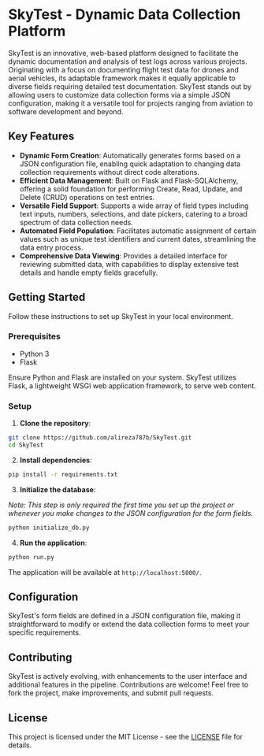 # SkyTest - Dynamic Data Collection Platform

SkyTest is an innovative, web-based platform designed to facilitate the dynamic documentation and analysis of test logs across various projects. Originating with a focus on documenting flight test data for drones and aerial vehicles, its adaptable framework makes it equally applicable to diverse fields requiring detailed test documentation. SkyTest stands out by allowing users to customize data collection forms via a simple JSON configuration, making it a versatile tool for projects ranging from aviation to software development and beyond.

## Key Features

- **Dynamic Form Creation**: Automatically generates forms based on a JSON configuration file, enabling quick adaptation to changing data collection requirements without direct code alterations.
- **Efficient Data Management**: Built on Flask and Flask-SQLAlchemy, offering a solid foundation for performing Create, Read, Update, and Delete (CRUD) operations on test entries.
- **Versatile Field Support**: Supports a wide array of field types including text inputs, numbers, selections, and date pickers, catering to a broad spectrum of data collection needs.
- **Automated Field Population**: Facilitates automatic assignment of certain values such as unique test identifiers and current dates, streamlining the data entry process.
- **Comprehensive Data Viewing**: Provides a detailed interface for reviewing submitted data, with capabilities to display extensive test details and handle empty fields gracefully.

## Getting Started

Follow these instructions to set up SkyTest in your local environment.

### Prerequisites

- Python 3
- Flask

Ensure Python and Flask are installed on your system. SkyTest utilizes Flask, a lightweight WSGI web application framework, to serve web content.

### Setup

1. **Clone the repository**:

```bash
git clone https://github.com/alireza787b/SkyTest.git
cd SkyTest
```

2. **Install dependencies**:

```bash
pip install -r requirements.txt
```

3. **Initialize the database**:

*Note: This step is only required the first time you set up the project or whenever you make changes to the JSON configuration for the form fields.*

```bash
python initialize_db.py
```

4. **Run the application**:

```bash
python run.py
```

The application will be available at `http://localhost:5000/`.

## Configuration

SkyTest's form fields are defined in a JSON configuration file, making it straightforward to modify or extend the data collection forms to meet your specific requirements.

## Contributing

SkyTest is actively evolving, with enhancements to the user interface and additional features in the pipeline. Contributions are welcome! Feel free to fork the project, make improvements, and submit pull requests.

## License

This project is licensed under the MIT License - see the [LICENSE](LICENSE) file for details.
